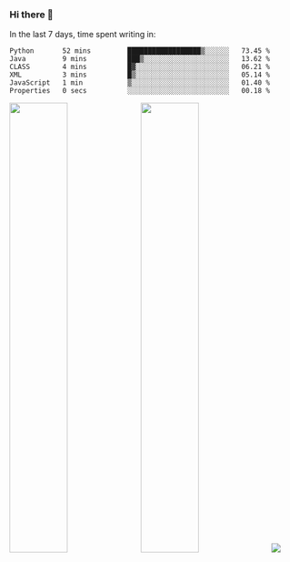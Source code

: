 ### Hi there 👋

In the last 7 days, time spent writing in:

<!--START_SECTION:waka-->

```text
Python       52 mins         ██████████████████▒░░░░░░   73.45 %
Java         9 mins          ███▒░░░░░░░░░░░░░░░░░░░░░   13.62 %
CLASS        4 mins          █▓░░░░░░░░░░░░░░░░░░░░░░░   06.21 %
XML          3 mins          █▒░░░░░░░░░░░░░░░░░░░░░░░   05.14 %
JavaScript   1 min           ▒░░░░░░░░░░░░░░░░░░░░░░░░   01.40 %
Properties   0 secs          ░░░░░░░░░░░░░░░░░░░░░░░░░   00.18 %
```

<!--END_SECTION:waka-->

<img src="https://wakatime.com/share/@jimtje/5d0c92de-08f8-4a72-8f2f-6a9693d1e318.svg" width=45% height=45%> <img src="https://wakatime.com/share/@jimtje/501498ae-bda5-4da7-a89d-b40bcdd5556d.svg" width=45% height=45%>
![](https://hit.yhype.me/github/profile?user_id=43537315)
